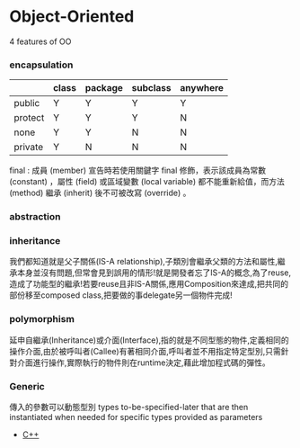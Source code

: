 # Object-Oriented
4 features of OO

### encapsulation 

|       |class    |package  |subclass |anywhere |
|-------|---------|---------|---------|---------|
|public |    Y    |    Y    |    Y    |    Y    |
|protect|    Y    |    Y    |    Y    |    N    |  
| none  |    Y    |    Y    |    N    |    N    |
|private|    Y    |    N    |    N    |    N    |

final : 成員 (member) 宣告時若使用關鍵字 final 修飾，表示該成員為常數 (constant) ，屬性 (field) 或區域變數 (local variable) 都不能重新給值，而方法 (method) 繼承 (inherit) 後不可被改寫 (override) 。

### abstraction

### inheritance
我們都知道就是父子關係(IS-A relationship),子類別會繼承父類的方法和屬性,繼承本身並沒有問題,但常會見到誤用的情形!就是開發者忘了IS-A的概念,為了reuse,造成了功能型的繼承!若要reuse且非IS-A關係,應用Composition來達成,把共同的部份移至composed class,把要做的事delegate另一個物件完成!

### polymorphism
延申自繼承(Inheritance)或介面(Interface),指的就是不同型態的物件,定義相同的操作介面,由於被呼叫者(Callee)有著相同介面,呼叫者並不用指定特定型別,只需針對介面進行操作,實際執行的物件則在runtime決定,藉此增加程式碼的彈性。 


### Generic
傳入的參數可以動態型別
 types to-be-specified-later that are then instantiated when needed for specific types provided as parameters


- [C++](c_cpp/generic.cpp)
